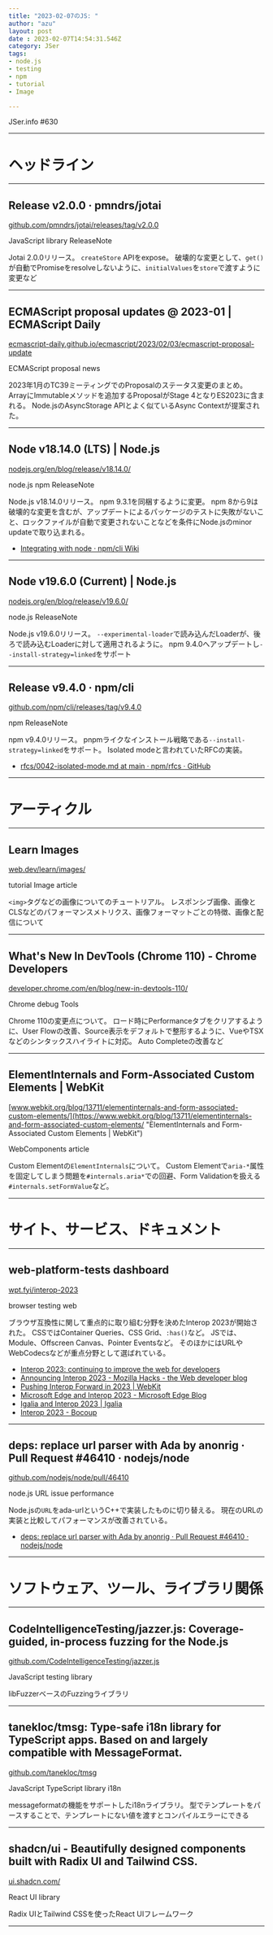 ```yaml
---
title: "2023-02-07のJS: "
author: "azu"
layout: post
date : 2023-02-07T14:54:31.546Z
category: JSer
tags:
- node.js
- testing
- npm
- tutorial
- Image

---
```


JSer.info #630

----

<h1 class="site-genre">ヘッドライン</h1>

----

## Release v2.0.0 · pmndrs/jotai
[github.com/pmndrs/jotai/releases/tag/v2.0.0](https://github.com/pmndrs/jotai/releases/tag/v2.0.0 "Release v2.0.0 · pmndrs/jotai")
<p class="jser-tags jser-tag-icon"><span class="jser-tag">JavaScript</span> <span class="jser-tag">library</span> <span class="jser-tag">ReleaseNote</span></p>

Jotai 2.0.0リリース。
`createStore` APIをexpose。
破壊的な変更として、`get()`が自動でPromiseをresolveしないように、`initialValues`を`store`で渡すように変更など


----

## ECMAScript proposal updates @ 2023-01 | ECMAScript Daily
[ecmascript-daily.github.io/ecmascript/2023/02/03/ecmascript-proposal-update](https://ecmascript-daily.github.io/ecmascript/2023/02/03/ecmascript-proposal-update "ECMAScript proposal updates @ 2023-01 | ECMAScript Daily")
<p class="jser-tags jser-tag-icon"><span class="jser-tag">ECMAScript</span> <span class="jser-tag">proposal</span> <span class="jser-tag">news</span></p>

2023年1月のTC39ミーティングでのProposalのステータス変更のまとめ。
ArrayにImmutableメソッドを追加するProposalがStage 4となりES2023に含まれる。
Node.jsのAsyncStorage APIとよく似ているAsync Contextが提案された。


----

## Node v18.14.0 (LTS) | Node.js
[nodejs.org/en/blog/release/v18.14.0/](https://nodejs.org/en/blog/release/v18.14.0/ "Node v18.14.0 (LTS) | Node.js")
<p class="jser-tags jser-tag-icon"><span class="jser-tag">node.js</span> <span class="jser-tag">npm</span> <span class="jser-tag">ReleaseNote</span></p>

Node.js v18.14.0リリース。
npm 9.3.1を同梱するように変更。
npm 8から9は破壊的な変更を含むが、アップデートによるパッケージのテストに失敗がないこと、ロックファイルが自動で変更されないことなどを条件にNode.jsのminor updateで取り込まれる。

- [Integrating with node · npm/cli Wiki](https://github.com/npm/cli/wiki/Integrating-with-node "Integrating with node · npm/cli Wiki")

----

## Node v19.6.0 (Current) | Node.js
[nodejs.org/en/blog/release/v19.6.0/](https://nodejs.org/en/blog/release/v19.6.0/ "Node v19.6.0 (Current) | Node.js")
<p class="jser-tags jser-tag-icon"><span class="jser-tag">node.js</span> <span class="jser-tag">ReleaseNote</span></p>

Node.js v19.6.0リリース。
`--experimental-loader`で読み込んだLoaderが、後ろで読み込むLoaderに対して適用されるように。
npm 9.4.0へアップデートし`--install-strategy=linked`をサポート


----

## Release v9.4.0 · npm/cli
[github.com/npm/cli/releases/tag/v9.4.0](https://github.com/npm/cli/releases/tag/v9.4.0 "Release v9.4.0 · npm/cli")
<p class="jser-tags jser-tag-icon"><span class="jser-tag">npm</span> <span class="jser-tag">ReleaseNote</span></p>

npm v9.4.0リリース。
pnpmライクなインストール戦略である`--install-strategy=linked`をサポート。
Isolated modeと言われていたRFCの実装。

- [rfcs/0042-isolated-mode.md at main · npm/rfcs · GitHub](https://github.com/npm/rfcs/blob/main/accepted/0042-isolated-mode.md "rfcs/0042-isolated-mode.md at main · npm/rfcs · GitHub")

----
<h1 class="site-genre">アーティクル</h1>

----

## Learn Images
[web.dev/learn/images/](https://web.dev/learn/images/ "Learn Images")
<p class="jser-tags jser-tag-icon"><span class="jser-tag">tutorial</span> <span class="jser-tag">Image</span> <span class="jser-tag">article</span></p>

`<img>`タグなどの画像についてのチュートリアル。
レスポンシブ画像、画像とCLSなどのパフォーマンスメトリクス、画像フォーマットごとの特徴、画像と配信について


----

## What&#039;s New In DevTools (Chrome 110) - Chrome Developers
[developer.chrome.com/en/blog/new-in-devtools-110/](https://developer.chrome.com/en/blog/new-in-devtools-110/ "What&#039;s New In DevTools (Chrome 110) - Chrome Developers")
<p class="jser-tags jser-tag-icon"><span class="jser-tag">Chrome</span> <span class="jser-tag">debug</span> <span class="jser-tag">Tools</span></p>

Chrome 110の変更点について。
ロード時にPerformanceタブをクリアするように、User Flowの改善、Source表示をデフォルトで整形するように、VueやTSXなどのシンタックスハイライトに対応。
Auto Completeの改善など


----

## ElementInternals and Form-Associated Custom Elements | WebKit
[www.webkit.org/blog/13711/elementinternals-and-form-associated-custom-elements/](https://www.webkit.org/blog/13711/elementinternals-and-form-associated-custom-elements/ "ElementInternals and Form-Associated Custom Elements | WebKit")
<p class="jser-tags jser-tag-icon"><span class="jser-tag">WebComponents</span> <span class="jser-tag">article</span></p>

Custom Elementの`ElementInternals`について。
Custom Elementで`aria-*`属性を固定してしまう問題を`#internals.aria*`での回避、Form Validationを扱える`#internals.setFormValue`など。


----
<h1 class="site-genre">サイト、サービス、ドキュメント</h1>

----

## web-platform-tests dashboard
[wpt.fyi/interop-2023](https://wpt.fyi/interop-2023 "web-platform-tests dashboard")
<p class="jser-tags jser-tag-icon"><span class="jser-tag">browser</span> <span class="jser-tag">testing</span> <span class="jser-tag">web </span></p>

ブラウザ互換性に関して重点的に取り組む分野を決めたInterop 2023が開始された。
CSSではContainer Queries、CSS Grid、`:has()`など。
JSでは、Module、Offscreen Canvas、Pointer Eventsなど。
そのほかにはURLやWebCodecsなどが重点分野として選ばれている。

- [Interop 2023: continuing to improve the web for developers](https://web.dev/interop-2023/ "Interop 2023: continuing to improve the web for developers")
- [Announcing Interop 2023 - Mozilla Hacks - the Web developer blog](https://hacks.mozilla.org/2023/02/announcing-interop-2023/ "Announcing Interop 2023 - Mozilla Hacks - the Web developer blog")
- [Pushing Interop Forward in 2023 | WebKit](https://webkit.org/blog/13706/interop-2023/ "Pushing Interop Forward in 2023 | WebKit")
- [Microsoft Edge and Interop 2023 - Microsoft Edge Blog](https://blogs.windows.com/msedgedev/2023/02/01/microsoft-edge-and-interop-2023/ "Microsoft Edge and Interop 2023 - Microsoft Edge Blog")
- [Igalia and Interop 2023 | Igalia](https://www.igalia.com/news/2023/interop2023.html "Igalia and Interop 2023 | Igalia")
- [Interop 2023 - Bocoup](https://bocoup.com/blog/interop-2023 "Interop 2023 - Bocoup")

----

## deps: replace url parser with Ada by anonrig · Pull Request #46410 · nodejs/node
[github.com/nodejs/node/pull/46410](https://github.com/nodejs/node/pull/46410 "deps: replace url parser with Ada by anonrig · Pull Request #46410 · nodejs/node")
<p class="jser-tags jser-tag-icon"><span class="jser-tag">node.js</span> <span class="jser-tag">URL</span> <span class="jser-tag">issue</span> <span class="jser-tag">performance</span></p>

Node.jsの`URL`をada-urlというC++で実装したものに切り替える。
現在のURLの実装と比較してパフォーマンスが改善されている。

- [deps: replace url parser with Ada by anonrig · Pull Request #46410 · nodejs/node](https://github.com/nodejs/node/pull/46410 "deps: replace url parser with Ada by anonrig · Pull Request #46410 · nodejs/node")

----
<h1 class="site-genre">ソフトウェア、ツール、ライブラリ関係</h1>

----

## CodeIntelligenceTesting/jazzer.js: Coverage-guided, in-process fuzzing for the Node.js
[github.com/CodeIntelligenceTesting/jazzer.js](https://github.com/CodeIntelligenceTesting/jazzer.js "CodeIntelligenceTesting/jazzer.js: Coverage-guided, in-process fuzzing for the Node.js")
<p class="jser-tags jser-tag-icon"><span class="jser-tag">JavaScript</span> <span class="jser-tag">testing</span> <span class="jser-tag">library</span></p>

libFuzzerベースのFuzzingライブラリ


----

## tanekloc/tmsg: Type-safe i18n library for TypeScript apps. Based on and largely compatible with MessageFormat.
[github.com/tanekloc/tmsg](https://github.com/tanekloc/tmsg "tanekloc/tmsg: Type-safe i18n library for TypeScript apps. Based on and largely compatible with MessageFormat.")
<p class="jser-tags jser-tag-icon"><span class="jser-tag">JavaScript</span> <span class="jser-tag">TypeScript</span> <span class="jser-tag">library</span> <span class="jser-tag">i18n</span></p>

messageformatの機能をサポートしたi18nライブラリ。
型でテンプレートをパースすることで、テンプレートにない値を渡すとコンパイルエラーにできる


----

## shadcn/ui - Beautifully designed components built with Radix UI and Tailwind CSS.
[ui.shadcn.com/](https://ui.shadcn.com/ "shadcn/ui - Beautifully designed components built with Radix UI and Tailwind CSS.")
<p class="jser-tags jser-tag-icon"><span class="jser-tag">React</span> <span class="jser-tag">UI</span> <span class="jser-tag">library</span></p>

Radix UIとTailwind CSSを使ったReact UIフレームワーク


----
